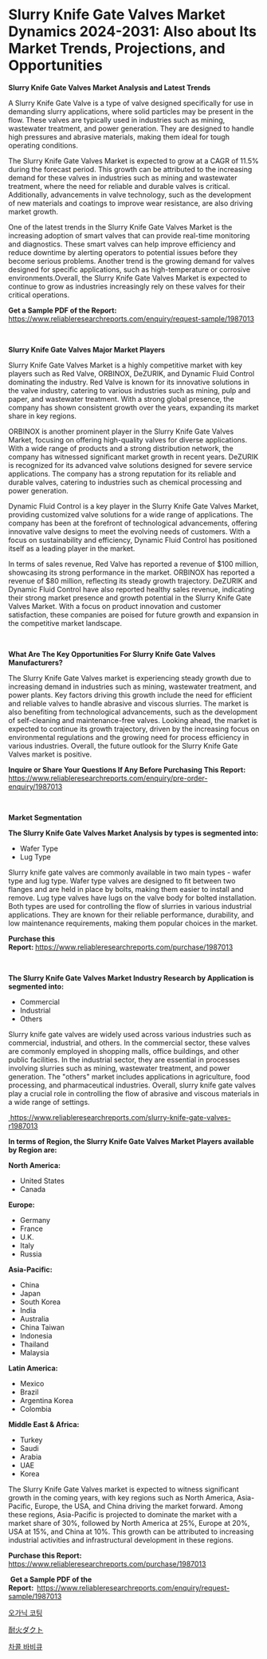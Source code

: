 <p><h1>Slurry Knife Gate Valves Market Dynamics 2024-2031: Also about Its Market Trends, Projections, and Opportunities</h1></p><p><strong>Slurry Knife Gate Valves Market Analysis and Latest Trends</strong></p>
<p><p>A Slurry Knife Gate Valve is a type of valve designed specifically for use in demanding slurry applications, where solid particles may be present in the flow. These valves are typically used in industries such as mining, wastewater treatment, and power generation. They are designed to handle high pressures and abrasive materials, making them ideal for tough operating conditions.</p><p>The Slurry Knife Gate Valves Market is expected to grow at a CAGR of 11.5% during the forecast period. This growth can be attributed to the increasing demand for these valves in industries such as mining and wastewater treatment, where the need for reliable and durable valves is critical. Additionally, advancements in valve technology, such as the development of new materials and coatings to improve wear resistance, are also driving market growth.</p><p>One of the latest trends in the Slurry Knife Gate Valves Market is the increasing adoption of smart valves that can provide real-time monitoring and diagnostics. These smart valves can help improve efficiency and reduce downtime by alerting operators to potential issues before they become serious problems. Another trend is the growing demand for valves designed for specific applications, such as high-temperature or corrosive environments.Overall, the Slurry Knife Gate Valves Market is expected to continue to grow as industries increasingly rely on these valves for their critical operations.</p></p>
<p><strong>Get a Sample PDF of the Report:&nbsp;</strong> <a href="https://www.reliableresearchreports.com/enquiry/request-sample/1987013">https://www.reliableresearchreports.com/enquiry/request-sample/1987013</a></p>
<p>&nbsp;</p>
<p><strong>Slurry Knife Gate Valves Major Market Players</strong></p>
<p><p>Slurry Knife Gate Valves Market is a highly competitive market with key players such as Red Valve, ORBINOX, DeZURIK, and Dynamic Fluid Control dominating the industry. Red Valve is known for its innovative solutions in the valve industry, catering to various industries such as mining, pulp and paper, and wastewater treatment. With a strong global presence, the company has shown consistent growth over the years, expanding its market share in key regions.</p><p>ORBINOX is another prominent player in the Slurry Knife Gate Valves Market, focusing on offering high-quality valves for diverse applications. With a wide range of products and a strong distribution network, the company has witnessed significant market growth in recent years. DeZURIK is recognized for its advanced valve solutions designed for severe service applications. The company has a strong reputation for its reliable and durable valves, catering to industries such as chemical processing and power generation.</p><p>Dynamic Fluid Control is a key player in the Slurry Knife Gate Valves Market, providing customized valve solutions for a wide range of applications. The company has been at the forefront of technological advancements, offering innovative valve designs to meet the evolving needs of customers. With a focus on sustainability and efficiency, Dynamic Fluid Control has positioned itself as a leading player in the market.</p><p>In terms of sales revenue, Red Valve has reported a revenue of $100 million, showcasing its strong performance in the market. ORBINOX has reported a revenue of $80 million, reflecting its steady growth trajectory. DeZURIK and Dynamic Fluid Control have also reported healthy sales revenue, indicating their strong market presence and growth potential in the Slurry Knife Gate Valves Market. With a focus on product innovation and customer satisfaction, these companies are poised for future growth and expansion in the competitive market landscape.</p></p>
<p>&nbsp;</p>
<p><strong>What Are The Key Opportunities For Slurry Knife Gate Valves Manufacturers?</strong></p>
<p><p>The Slurry Knife Gate Valves market is experiencing steady growth due to increasing demand in industries such as mining, wastewater treatment, and power plants. Key factors driving this growth include the need for efficient and reliable valves to handle abrasive and viscous slurries. The market is also benefiting from technological advancements, such as the development of self-cleaning and maintenance-free valves. Looking ahead, the market is expected to continue its growth trajectory, driven by the increasing focus on environmental regulations and the growing need for process efficiency in various industries. Overall, the future outlook for the Slurry Knife Gate Valves market is positive.</p></p>
<p><strong>Inquire or Share Your Questions If Any Before Purchasing This Report:</strong> <a href="https://www.reliableresearchreports.com/enquiry/pre-order-enquiry/1987013">https://www.reliableresearchreports.com/enquiry/pre-order-enquiry/1987013</a></p>
<p>&nbsp;</p>
<p><strong>Market Segmentation</strong></p>
<p><strong>The Slurry Knife Gate Valves Market Analysis by types is segmented into:</strong></p>
<p><ul><li>Wafer Type</li><li>Lug Type</li></ul></p>
<p><p>Slurry knife gate valves are commonly available in two main types - wafer type and lug type. Wafer type valves are designed to fit between two flanges and are held in place by bolts, making them easier to install and remove. Lug type valves have lugs on the valve body for bolted installation. Both types are used for controlling the flow of slurries in various industrial applications. They are known for their reliable performance, durability, and low maintenance requirements, making them popular choices in the market.</p></p>
<p><strong>Purchase this Report:&nbsp;</strong><a href="https://www.reliableresearchreports.com/purchase/1987013">https://www.reliableresearchreports.com/purchase/1987013</a></p>
<p>&nbsp;</p>
<p><strong>The Slurry Knife Gate Valves Market Industry Research by Application is segmented into:</strong></p>
<p><ul><li>Commercial</li><li>Industrial</li><li>Others</li></ul></p>
<p><p>Slurry knife gate valves are widely used across various industries such as commercial, industrial, and others. In the commercial sector, these valves are commonly employed in shopping malls, office buildings, and other public facilities. In the industrial sector, they are essential in processes involving slurries such as mining, wastewater treatment, and power generation. The "others" market includes applications in agriculture, food processing, and pharmaceutical industries. Overall, slurry knife gate valves play a crucial role in controlling the flow of abrasive and viscous materials in a wide range of settings.</p></p>
<p><a href="https://www.reliableresearchreports.com/slurry-knife-gate-valves-r1987013">&nbsp;https://www.reliableresearchreports.com/slurry-knife-gate-valves-r1987013</a></p>
<p><strong>In terms of Region, the Slurry Knife Gate Valves Market Players available by Region are:</strong></p>
<p>
    <p> <strong> North America: </strong>
        <ul>
            <li>United States</li>
            <li>Canada</li>
        </ul>
        </p> 
    <p> <strong> Europe: </strong>
        <ul>
            <li>Germany</li>
            <li>France</li>
            <li>U.K.</li>
            <li>Italy</li>
            <li>Russia</li>
        </ul>
        </p> 
    <p> <strong> Asia-Pacific: </strong>
        <ul>
            <li>China</li>
            <li>Japan</li>
            <li>South Korea</li>
            <li>India</li>
            <li>Australia</li>
            <li>China Taiwan</li>
            <li>Indonesia</li>
            <li>Thailand</li>
            <li>Malaysia</li>
        </ul>
        </p> 
    <p> <strong> Latin America: </strong>
        <ul>
            <li>Mexico</li>
            <li>Brazil</li>
            <li>Argentina Korea</li>
            <li>Colombia</li>
        </ul>
        </p> 
    <p> <strong> Middle East & Africa: </strong>
        <ul>
            <li>Turkey</li>
            <li>Saudi</li>
            <li>Arabia</li>
            <li>UAE</li>
            <li>Korea</li>
        </ul>
    </p>
    </p>
<p><p>The Slurry Knife Gate Valves market is expected to witness significant growth in the coming years, with key regions such as North America, Asia-Pacific, Europe, the USA, and China driving the market forward. Among these regions, Asia-Pacific is projected to dominate the market with a market share of 30%, followed by North America at 25%, Europe at 20%, USA at 15%, and China at 10%. This growth can be attributed to increasing industrial activities and infrastructural development in these regions.</p></p>
<p><strong>Purchase this Report: </strong><a href="https://www.reliableresearchreports.com/purchase/1987013">https://www.reliableresearchreports.com/purchase/1987013</a></p>
<p>&nbsp;<strong>Get a Sample PDF of the Report:&nbsp;&nbsp;</strong><a href="https://www.reliableresearchreports.com/enquiry/request-sample/1987013">https://www.reliableresearchreports.com/enquiry/request-sample/1987013</a></p>
<p><strong></strong></p>
<p><p><a href="https://medium.com/@eugenekim6262/%EC%9C%A0%EA%B8%B0-%EC%BD%94%ED%8C%85-%EC%8B%9C%EC%9E%A5-%EA%B7%9C%EB%AA%A8%EB%8A%94-%EA%B8%80%EB%A1%9C%EB%B2%8C-%EC%82%B0%EC%97%85%EC%9D%98-%EC%B5%9C%EC%83%81%EC%9D%98-%EB%A7%88%EC%BC%80%ED%8C%85-%EC%B1%84%EB%84%90%EC%9D%84-%EB%93%9C%EB%9F%AC%EB%83%85%EB%8B%88%EB%8B%A4-6224796339e9">오가닉 코팅</a></p><p><a href="https://github.com/SantosDicki04/Market-Research-Report-List-1/blob/main/802812634012.md">耐火ダクト</a></p><p><a href="https://medium.com/@audieyost2004/%EC%88%AF%EB%B6%88-%EB%B0%94%EB%B9%84%ED%81%90-%EC%8B%9C%EC%9E%A5-%EC%A1%B0%EC%82%AC-%EB%B3%B4%EA%B3%A0%EC%84%9C-%EC%97%AD%EC%82%AC-%EB%B0%8F-2024%EB%85%84%EB%B6%80%ED%84%B0-2031%EB%85%84%EA%B9%8C%EC%A7%80%EC%9D%98-%EC%98%88%EC%B8%A1-0adb8d953bd5">차콜 바비큐</a></p></p>